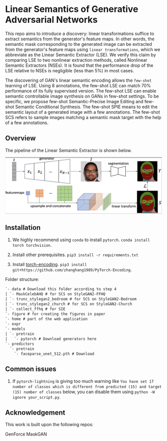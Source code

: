 # Linear Semantics of Generative Adversarial Networks

This repo aims to introduce a discovery: linear transformations suffice to extract semantics from the generator's feature maps. In other words, the semantic mask corresponding to the generated image can be extracted from the generator's feature maps using `linear transformations`, which we abbreviate as the Linear Semantic Extractor (LSE). We verify this claim by comparing LSE to two nonlinear extraction methods, called Nonlinear Semantic Extractors (NSEs). It is found that the performance drop of the LSE relative to NSEs is negligible (less than 5%) in most cases.

The discovering of GAN's linear semantic encoding allows the `few-shot` learning of LSE. Using 8 annotations, the few-shot LSE can match 70% performance of its fully supervised version. The few-shot LSE can enable semantic controllable image synthesis on GANs in few-shot settings. To be specific, we propose few-shot Semantic-Precise Image Editing and few-shot Semantic Conditional Synthesis. The few-shot SPIE means to edit the semantic layout of a generated image with a few annotations. The few-shot SCS refers to sample images matching a semantic mask target with the help of a few annotations.

## Overview

The pipeline of the Linear Semantic Extractor is shown below.

![pipeline](doc/pipeline.png)

## Installation

1. We highly recommend using `conda` to install `pytorch`. `conda install torch torchvision`.

2. Install other prerequisites. `pip3 install -r requirements.txt`

3. Install [torch-encoding](https://github.com/zhanghang1989/PyTorch-Encoding). `pip3 install git+https://github.com/zhanghang1989/PyTorch-Encoding`.

Folder structure:

```
`- data # Download this folder according to step 4
| `- MaskCelebAHQ # for SCS on StyleGAN2-FFHQ
| `- trunc_stylegan2_bedroom # for SCS on StyleGAN2-Bedroom
| `- trunc_stylegan2_church # for SCS on StyleGAN2-Church
| `- collect_ffhq # for SIE
`- figure # for creating the figures in paper
`- home # part of the web application
`- expr
`- models
| `- pretrain
|   `- pytorch # Download generators here
`- predictors
  `- pretrain
    `- faceparse_unet_512.pth # Download
```


## Common issues

1. If `pytorch-lightning` is giving too much warning like `You have set 17 number of classes which is different from predicted (15) and target (15) number of classes` below, you can disable them using `python -W ignore your_script.py`.

## Acknowledgement

This work is built upon the following repos:

GenForce
MaskGAN